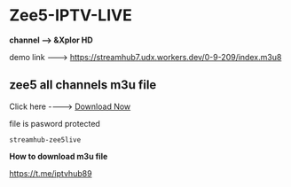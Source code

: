 # Zee5-IPTV-LIVE


**channel --> &Xplor HD**

demo link ---> https://streamhub7.udx.workers.dev/0-9-209/index.m3u8

## zee5 all channels m3u file
Click here ----> [Download Now](https://shrinkme.info/indian-iptv)

file is pasword protected
```
streamhub-zee5live
```
**How to download m3u file**

https://t.me/iptvhub89


